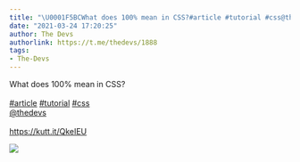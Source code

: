 ```yaml
---
title: "\U0001F5BCWhat does 100% mean in CSS?#article #tutorial #css@thedevshttps://kutt.it/QkeIEU"
date: "2021-03-24 17:20:25"
author: The Devs
authorlink: https://t.me/thedevs/1888
tags:
- The-Devs
---
```

<p>What does 100% mean in CSS?<br><br><a href="https://t.me/thedevs/1888?q=%23article">#article</a> <a href="https://t.me/thedevs/1888?q=%23tutorial">#tutorial</a> <a href="https://t.me/thedevs/1888?q=%23css">#css</a><br><a href="https://t.me/thedevs" target="_blank">@thedevs</a><br><br><a href="https://kutt.it/QkeIEU" target="_blank" rel="noopener">https://kutt.it/QkeIEU</a></p><img src="https://cdn4.telesco.pe/file/InwGWo29Xlwc9GhLhWuXR1dllfGJ9rOtCc9ACyUCIZ53IkMLloeRK4zvN4zYef5v4V8ZnXPsZXyrfn-fkovXPnaTVnvamt0Srd9VN_iDRLP2DBSrsW5vGVDI0hYidrETFdUbKT7UY9AfW5K_jxz7n_2ulFc9D-j022KwONy7yvy6_SIQ5wNmUrL7kLwwS2q8x85eSkFmwcRROfxehQDkGNPmhbTnddR7qdSEBN4QYceM0H_ZmuRBI6riYEZR1vHDiMp2Ege9BeDCcfFXma3dmL0m5J3brXNd-dpno5qly7jzJ8qvJ-o-n5SoifKTX4pnjj4-jlpqxrNecwaogFpCnw.jpg" referrerpolicy="no-referrer">